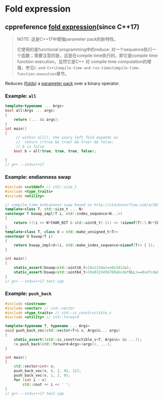 # Fold expression



## cppreference [fold expression](https://en.cppreference.com/w/cpp/language/fold)(since C++17)

> NOTE: 这是C++17中增强parameter pack的新特性。
>
> 它使用的是functional programming中的reduce: 对一个sequence执行一个函数；需要注意的是，这是在compile time执行的，即它是compile time function execution，显然它是C++ 对 compile time computation的增强，参见`C-and-C++\Compile-time-and-run-time\Compile-time-function-execution`章节。

Reduces ([folds](https://en.wikipedia.org/wiki/Fold_(higher-order_function))) a [parameter pack](parameter_pack.html) over a binary operator.



### Example: `all`

```c++
template<typename ... Args>
bool all(Args ... args)
{
	return (... && args);
}
int main()
{
	 // within all(), the unary left fold expands as
	 //  return ((true && true) && true) && false;
	 // b is false
	bool b = all(true, true, true, false);

}
// g++ --std=c++17
```



### Example: endianness swap

```C++
#include <cstddef> // std::size_t
#include <type_traits>
#include <utility>

// compile-time endianness swap based on http://stackoverflow.com/a/36937049
template<class T, std::size_t ... N>
constexpr T bswap_impl(T i, std::index_sequence<N...>)
{
	return (((i >> N*CHAR_BIT & std::uint8_t(-1)) << (sizeof(T)-1-N)*CHAR_BIT) | ...);
}
template<class T, class U = std::make_unsigned_t<T>>
constexpr U bswap(T i)
{
	return bswap_impl<U>(i, std::make_index_sequence<sizeof(T)> { });
}

int main()
{
    static_assert(bswap<std::uint16_t>(0x1234u)==0x3412u);
    static_assert(bswap<std::uint64_t>(0x0123456789abcdefULL)==0xefcdab8967452301ULL);
}
// g++ --std=c++17 test.cpp

```



### Example: `push_back`

```c++
#include <iostream>
#include <vector> // std::vector
#include <type_traits> // std::is_constructible_v
#include <utility> // std::forward

template<typename T, typename ... Args>
void push_back_vec(std::vector<T>& v, Args&&... args)
{
	static_assert((std::is_constructible_v<T, Args&&> && ...));
	(v.push_back(std::forward<Args>(args)), ...);
}

int main()
{
	std::vector<int> v;
	push_back_vec(v, 6, 2, 45, 12);
	push_back_vec(v, 1, 2, 9);
	for (int i : v)
		std::cout << i << ' ';
}
// g++ --std=c++17 test.cpp

```



